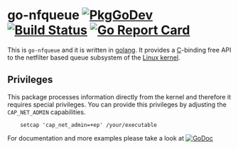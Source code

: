 go-nfqueue [![PkgGoDev](https://pkg.go.dev/badge/github.com/florianl/go-nfqueue)](https://pkg.go.dev/github.com/florianl/go-nfquue) [![Build Status](https://travis-ci.org/florianl/go-nfqueue.svg?branch=master)](https://travis-ci.org/florianl/go-nfqueue) [![Go Report Card](https://goreportcard.com/badge/github.com/florianl/go-nfqueue)](https://goreportcard.com/report/github.com/florianl/go-nfqueue)
============

This is `go-nfqueue` and it is written in [golang](https://golang.org/). It provides a [C](https://en.wikipedia.org/wiki/C_(programming_language))-binding free API to the netfilter based queue subsystem of the [Linux kernel](https://www.kernel.org).

Privileges
----------

This package processes information directly from the kernel and therefore it requires special privileges. You can provide this privileges by adjusting the `CAP_NET_ADMIN` capabilities.
```
	setcap 'cap_net_admin=+ep' /your/executable
```

For documentation and more examples please take a look at [![GoDoc](https://godoc.org/github.com/florianl/go-nfqueue?status.svg)](https://godoc.org/github.com/florianl/go-nfqueue)
